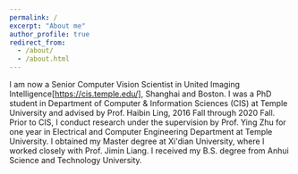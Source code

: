 ```yaml
---
permalink: /
excerpt: "About me"
author_profile: true
redirect_from: 
  - /about/
  - /about.html
---
```


I am now a Senior Computer Vision Scientist in United Imaging Intelligence[https://cis.temple.edu/], Shanghai and Boston. I was a PhD student in Department of Computer & Information Sciences (CIS) at Temple University and advised by Prof. Haibin Ling, 2016 Fall through 2020 Fall. Prior to CIS, I conduct research under the supervision by Prof. Ying Zhu for one year in Electrical and Computer Engineering Department at Temple University. I obtained my Master degree at Xi'dian University, where I worked closely with Prof. Jimin Liang. I received my B.S. degree from Anhui Science and Technology University. 

